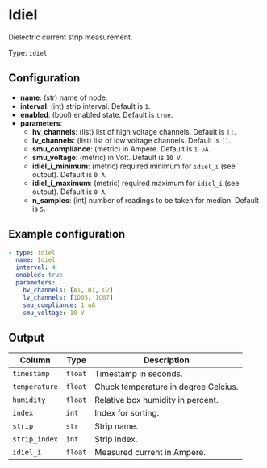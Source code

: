 # Idiel

Dielectric current strip measurement.

Type: `idiel`

## Configuration

- **name**: (str) name of node.
- **interval**: (int) strip interval. Default is `1`.
- **enabled**: (bool) enabled state. Default is `true`.
- **parameters**:
    - **hv_channels**: (list) list of high voltage channels. Default is `[]`.
    - **lv_channels**: (list) list of low voltage channels. Default is `[]`.
    - **smu_compliance**: (metric) in Ampere. Default is `1 uA`.
    - **smu_voltage**: (metric) in Volt. Default is `10 V`.
    - **idiel_i_minimum**: (metric) required minimum for `idiel_i` (see output). Default is `0 A`.
    - **idiel_i_maximum**: (metric) required maximum for `idiel_i` (see output). Default is `0 A`.
    - **n_samples**: (int) number of readings to be taken for median. Default is `5`.

## Example configuration

```yaml
- type: idiel
  name: Idiel
  interval: 4
  enabled: true
  parameters:
    hv_channels: [A1, B1, C2]
    lv_channels: [1D05, 1C07]
    smu_compliance: 1 uA
    smu_voltage: 10 V
```

## Output

| Column                    | Type    | Description |
|---------------------------|---------|-------------|
|`timestamp`                |`float`  |Timestamp in seconds. |
|`temperature`              |`float`  |Chuck temperature in degree Celcius. |
|`humidity`                 |`float`  |Relative box humidity in percent. |
|`index`                    |`int`    |Index for sorting. |
|`strip`                    |`str`    |Strip name. |
|`strip_index`              |`int`    |Strip index. |
|`idiel_i`                  |`float`  |Measured current in Ampere. |
